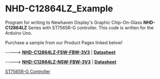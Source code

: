 # NHD-C12864LZ_Example
Program for writing to Newhaven Display's Graphic Chip-On-Glass **NHD-C12864LZ** Series with ST7565R-G controller. This code is written for the Arduino Uno. 

Purchase a sample from our Product Pages linked below!

-----> [**NHD-C12864LZ-FSW-FBW-3V3**](https://www.newhavendisplay.com/nhdc12864lznswfbw3v3-p-9584.html)   |   [**Datasheet**](https://www.newhavendisplay.com/specs/NHD-C12864LZ-FSW-FBW-3V3.pdf)

-----> [**NHD-C12864LZ-NSW-FBW-3V3**](https://www.newhavendisplay.com/nhdc12864lzfswfbw3v3-p-4161.html)   |   [**Datasheet**](https://www.newhavendisplay.com/specs/NHD-C12864LZ-NSW-FBW-3V3.pdf)

[ST7565R-G Controller](https://www.newhavendisplay.com/resources_dataFiles/datasheets/LCDs/ST7565R.pdf)

